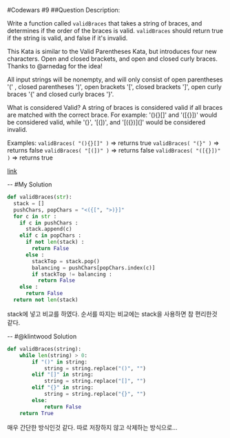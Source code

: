 #Codewars #9
##Question
Description:

Write a function called `validBraces` that takes a string of braces, and determines if the order of the braces is valid. `validBraces` should return true if the string is valid, and false if it's invalid.

This Kata is similar to the Valid Parentheses Kata, but introduces four new characters. Open and closed brackets, and open and closed curly braces. Thanks to @arnedag for the idea!

All input strings will be nonempty, and will only consist of open parentheses '(' , closed parentheses ')', open brackets '[', closed brackets ']', open curly braces '{' and closed curly braces '}'.

What is considered Valid? A string of braces is considered valid if all braces are matched with the correct brace. 
For example:
'(){}[]' and '([{}])' would be considered valid, while '(}', '[(])', and '[({})](]' would be considered invalid.

Examples: 
`validBraces( "(){}[]" )` => returns true 
`validBraces( "(}" )` => returns false 
`validBraces( "[(])" )` => returns false 
`validBraces( "([{}])" )` => returns true 

[link](https://www.codewars.com/kata/valid-braces/python)

--
#My Solution

```python
def validBraces(str):
  stack = []
  pushChars, popChars = "<({[", ">)}]"
  for c in str :
    if c in pushChars :
      stack.append(c)
    elif c in popChars :
      if not len(stack) :
        return False
      else :
        stackTop = stack.pop()
        balancing = pushChars[popChars.index(c)]
        if stackTop != balancing :
          return False
    else :
      return False
  return not len(stack)
```
stack에 넣고 비교를 하였다. 순서를 따지는 비교에는 stack을 사용하면 참 편리한것 같다.

--
#@klintwood Solution

```python
def validBraces(string):    
    while len(string) > 0:        
        if "()" in string:
            string = string.replace("()", "")
        elif "[]" in string:
            string = string.replace("[]", "")
        elif "{}" in string:
            string = string.replace("{}", "")
        else:
            return False
    return True 
```

매우 간단한 방식인것 같다. 따로 저장하지 않고 삭제하는 방식으로...
